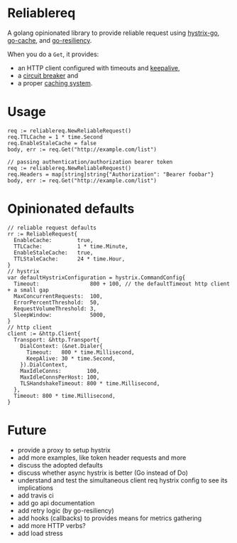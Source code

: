 # Reliablereq
A golang opinionated library to provide reliable request using [hystrix-go](https://github.com/afex/hystrix-go), [go-cache](https://github.com/patrickmn/go-cache), and [go-resiliency](https://github.com/eapache/go-resiliency).

When you do a `Get`, it provides:
* an HTTP client configured with timeouts and [keepalive](https://en.wikipedia.org/wiki/HTTP_persistent_connection),
* a [circuit breaker](https://martinfowler.com/bliki/CircuitBreaker.html) and
* a proper [caching system](https://en.wikipedia.org/wiki/Cache_(computing)).

# Usage

```golang
req := reliablereq.NewReliableRequest()
req.TTLCache = 1 * time.Second
req.EnableStaleCache = false
body, err := req.Get("http://example.com/list")

// passing authentication/authorization bearer token
req := reliablereq.NewReliableRequest()
req.Headers = map[string]string{"Authorization": "Bearer foobar"}
body, err := req.Get("http://example.com/list")
```

# Opinionated defaults

```golang
// reliable request defaults
rr := ReliableRequest{
  EnableCache:        true,
  TTLCache:           1 * time.Minute,
  EnableStaleCache:   true,
  TTLStaleCache:      24 * time.Hour,
}
// hystrix
var defaultHystrixConfiguration = hystrix.CommandConfig{
  Timeout:                800 + 100, // the defaultTimeout http client + a small gap
  MaxConcurrentRequests:  100,
  ErrorPercentThreshold:  50,
  RequestVolumeThreshold: 3,
  SleepWindow:            5000,
}
// http client
client := &http.Client{
  Transport: &http.Transport{
    DialContext: (&net.Dialer{
      Timeout:   800 * time.Millisecond,
      KeepAlive: 30 * time.Second,
    }).DialContext,
    MaxIdleConns:        100,
    MaxIdleConnsPerHost: 100,
    TLSHandshakeTimeout: 800 * time.Millisecond,
  },
  Timeout: 800 * time.Millisecond,
}
```

# Future

* provide a proxy to setup hystrix
* add more examples, like token header requests and more
* discuss the adopted defaults
* discuss whether async hystrix is better (Go instead of Do)
* understand and test the simultaneous client req hystrix config to see its implications
* add travis ci
* add go api documentation
* add retry logic (by go-resiliency)
* add hooks (callbacks) to provides means for metrics gathering
* add more HTTP verbs?
* add load stress
